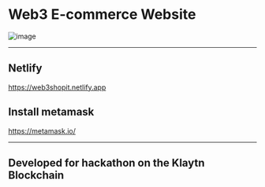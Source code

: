 # Web3 E-commerce Website

![image](https://github.com/araaday/Shopit-Web3/assets/107536317/4d189608-5da2-40c9-9d70-41b190ce6c95)


-------------------------
## Netlify

https://web3shopit.netlify.app


## Install metamask

https://metamask.io/

----------------

## Developed for hackathon on the Klaytn Blockchain



